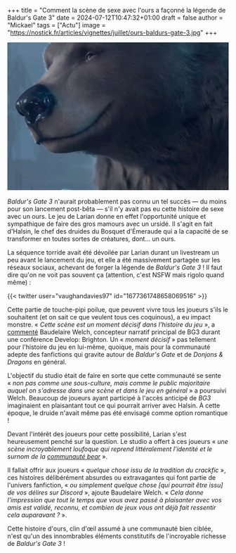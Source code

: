 +++
title = "Comment la scène de sexe avec l'ours a façonné la légende de Baldur's Gate 3"
date = 2024-07-12T10:47:32+01:00
draft = false
author = "Mickael"
tags = ["Actu"]
image = "https://nostick.fr/articles/vignettes/juillet/ours-baldurs-gate-3.jpg"
+++

![Baldur's Gate 3](ours-baldurs-gate-3.jpg "Quelqu'un va passer une bonne soirée.")

*Baldur's Gate 3* n'aurait probablement pas connu un tel succès — du moins pour son lancement post-bêta — s'il n'y avait pas eu cette histoire de sexe avec un ours. Le jeu de Larian donne en effet l'opportunité unique et sympathique de faire des gros mamours avec un ursidé. Il s'agit en fait d'Halsin, le chef des druides du Bosquet d'Émeraude qui a la capacité de se transformer en toutes sortes de créatures, dont… un ours.

La séquence torride avait été dévoilée par Larian durant un livestream un peu avant le lancement du jeu, et elle a été massivement partagée sur les réseaux sociaux, achevant de forger la légende de *Baldur's Gate 3* ! Il faut dire qu'on ne voit pas souvent ça (attention, c'est NSFW mais rigolo quand même) :

{{< twitter user="vaughandavies97" id="1677361748658069516" >}}

Cette partie de touche-pipi poilue, que peuvent vivre tous les joueurs s'ils le souhaitent (et on sait ce que veulent tous ces coquinous), a eu impact monstre. « *Cette scène est un moment décisif dans l'histoire du jeu* », a [commenté](https://www.gamesradar.com/games/rpg/baldurs-gate-3-writer-labels-halsins-iconic-bear-romance-scene-a-watershed-moment-in-game-history-reveals-the-druid-daddy-wasnt-originally-a-romance-option/) Baudelaire Welch, concepteur narratif principal de BG3 durant une conférence Develop: Brighton. Un « *moment décisif* » pas tellement pour l'histoire du jeu en lui-même, quoique, mais pour la communauté adepte des fanfictions qui gravite autour de *Baldur's Gate* et de *Donjons & Dragons* en général. 

L'objectif du studio était de faire en sorte que cette communauté se sente « *non pas comme une sous-culture, mais comme le public majoritaire auquel on s'adresse dans une scène et dans le jeu en général* » a poursuivi Welch. Beaucoup de joueurs ayant participé à l'accès anticipé de *BG3* imaginaient en plaisantant tout ce qui pourrait arriver avec Halsin. À cette époque, le druide n'avait même pas été envisagé comme option romantique !

Devant l'intérêt des joueurs pour cette possibilité, Larian s'est heureusement penché sur la question. Le studio a offert à ces joueurs « *une scène incroyablement loufoque qui reprend littéralement l'identité et le surnom de la [communauté bear](https://fr.wikipedia.org/wiki/Communauté_bear)* ». 

Il fallait offrir aux joueurs « *quelque chose issu de la tradition du crackfic* », ces histoires délibérément absurdes ou extravagantes qui font partie de l'univers fanfiction, « *ou simplement quelque chose [qui pourrait être issu] de vos délires sur Discord* », ajoute Baudelaire Welch. « *Cela donne l'impression que tout le temps que vous avez passé à plaisanter avec vos amis est validé, reconnu, et combien de jeux vous ont déjà fait ressentir cela auparavant ?* ».

Cette histoire d'ours, clin d'œil assumé à une communauté bien ciblée, n'est qu'un des innombrables éléments constitutifs de l'incroyable richesse de *Baldur's Gate 3* !